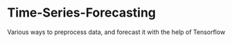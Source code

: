 # Time-Series-Forecasting
Various ways to preprocess data, and forecast it with the help of Tensorflow 
